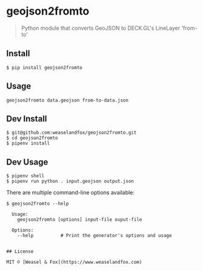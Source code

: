 # geojson2fromto

> Python module that converts GeoJSON to DECK.GL's LineLayer 'from-to'


## Install

```
$ pip install geojson2fromto
```

## Usage


```
geojson2fromto data.geojson from-to-data.json
```


## Dev Install


```
$ git@github.com:weaselandfox/geojson2fromto.git
$ cd geojson2fromto
$ pipenv install

```


## Dev Usage


```
$ pipenv shell
$ pipenv run python . input.geojson output.json
```

There are multiple command-line options available:

```
$ geojson2fromto --help

  Usage:
    geojson2fromto [options] input-file ouput-file

  Options:
    --help          # Print the generator's options and usage


## License

MIT © [Weasel & Fox](https://www.weaselandfox.com)
